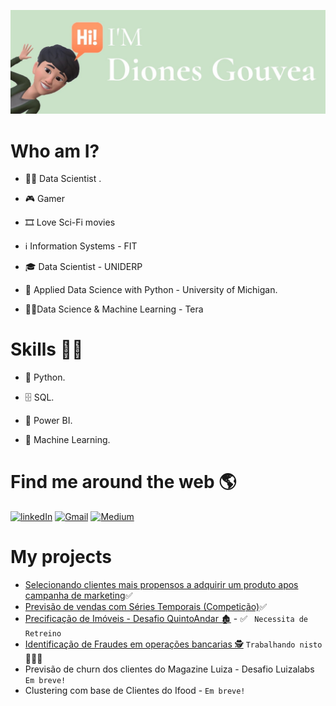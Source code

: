 ![Banner](https://github.com/DionesGouvea/DionesGouvea/blob/main/template.jpg)

# Who am I?
- 👩‍💻 Data Scientist .

- 🎮 Gamer

- 🎞️ Love Sci-Fi movies

- ℹ️ Information Systems - FIT

- 🎓 Data Scientist - UNIDERP

- 🍾 Applied Data Science with Python - University of Michigan.

- 👨‍🎓Data Science & Machine Learning - Tera


# Skills 👩‍💻
- 🐍 Python.

- 🗄 SQL.

- 🧮 Power BI.

- 🔮 Machine Learning.



# Find me around the web 🌎

[![linkedIn](https://img.shields.io/badge/LinkedIn-0077B5?style=for-the-badge&logo=linkedin&logoColor=white)](https://www.linkedin.com/in/dionesgouvea/)
[![Gmail](https://img.shields.io/badge/Gmail-D14836?style=for-the-badge&logo=gmail&logoColor=white)](mailto:gouveadiones@gmail.com)
[![Medium](https://img.shields.io/badge/Medium-12100E?style=for-the-badge&logo=medium&logoColor=white)](https://medium.com/@gouveadiones)


# My projects
- [Selecionando clientes mais propensos a adquirir um produto apos campanha de marketing](https://github.com/DionesGouvea/propensao_compra)✅
- [Previsão de vendas com Séries Temporais (Competição)](https://github.com/DionesGouvea/Store_Sales-Time_Series_Forecasting)✅
- [Precificação de Imóveis - Desafio QuintoAndar 🏚️](https://github.com/DionesGouvea/House-Price-Prediction-QuintoAndar) - ✅ ``` Necessita de Retreino```
- [Identificação de Fraudes em operações bancarias 🕵️](https://github.com/DionesGouvea/Identificacao-de-fraudes) ```Trabalhando nisto```👷🏼‍♂️ 
- Previsão de churn dos clientes do Magazine Luiza - Desafio Luizalabs ```Em breve!```
- Clustering com base de Clientes do Ifood - ```Em breve!```




